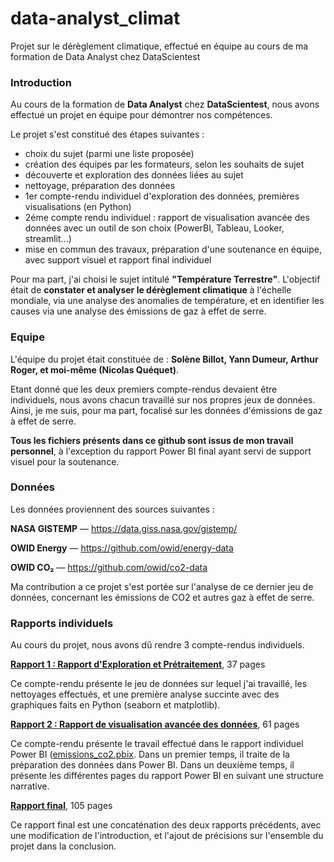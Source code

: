 # data-analyst_climat
Projet sur le dérèglement climatique, effectué en équipe au cours de ma formation de Data Analyst chez DataScientest

### Introduction

Au cours de la formation de <b>Data Analyst</b> chez <b>DataScientest</b>, nous avons effectué un projet en équipe pour démontrer nos compétences. 

Le projet s'est constitué des étapes suivantes : 
- choix du sujet (parmi une liste proposée)
- création des équipes par les formateurs, selon les souhaits de sujet
- découverte et exploration des données liées au sujet
- nettoyage, préparation des données
- 1er compte-rendu individuel d'exploration des données, premières visualisations (en Python)
- 2éme compte rendu individuel : rapport de visualisation avancée des données avec un outil de son choix (PowerBI, Tableau, Looker, streamlit...)
- mise en commun des travaux, préparation d'une soutenance en équipe, avec support visuel et rapport final individuel

Pour ma part, j'ai choisi le sujet intitulé <b>"Température Terrestre"</b>.
L'objectif était de <b>constater et analyser le dérèglement climatique</b> à l'échelle mondiale, via une analyse des anomalies de température, et en identifier les causes via une analyse des émissions de gaz à effet de serre.


### Equipe

L'équipe du projet était constituée de :  <b>Solène Billot, Yann Dumeur, Arthur Roger, et moi-même (Nicolas Quéquet)</b>. 

Etant donné que les deux premiers compte-rendus devaient être individuels, nous avons chacun travaillé sur nos propres jeux de données. 
Ainsi, je me suis, pour ma part, focalisé sur les données d'émissions de gaz à effet de serre. 

<b>Tous les fichiers présents dans ce github sont issus de mon travail personnel</b>, à l'exception du rapport Power BI final ayant servi de support visuel pour la soutenance. 


### Données

Les données proviennent des sources suivantes : 

 <b>NASA GISTEMP</b> — https://data.giss.nasa.gov/gistemp/
 
 <b>OWID Energy</b> — https://github.com/owid/energy-data
 
 <b>OWID CO₂</b> — https://github.com/owid/co2-data

Ma contribution a ce projet s'est portée sur l'analyse de ce dernier jeu de données, concernant les émissions de CO2 et autres gaz à effet de serre.


### Rapports individuels

Au cours du projet, nous avons dû rendre 3 compte-rendus individuels.

<b>[Rapport 1 :  Rapport d'Exploration et Prétraitement](https://github.com/NicolasQuequet/data-analyst_climat/blob/main/Rapport%201%20-%20Nicolas%20Quequet.pdf)</b>, 37 pages

Ce compte-rendu présente le jeu de données sur lequel j'ai travaillé, les nettoyages effectués, et une première analyse succinte avec des graphiques faits en Python (seaborn et matplotlib). 

<b>[Rapport 2 : Rapport de visualisation avancée des données](https://github.com/NicolasQuequet/data-analyst_climat/blob/main/Rapport%202%20-%20Nicolas_Quequet.pdf)</b>, 61 pages

Ce compte-rendu présente le travail effectué dans le rapport individuel Power BI ([emissions_co2.pbix](https://github.com/NicolasQuequet/data-analyst_climat/blob/main/Power%20BI/emissions_co2.pbix). Dans un premier temps, il traite de la préparation des données dans Power BI. Dans un deuxième temps, il présente les différentes pages du rapport Power BI en suivant une structure narrative. 

<b>[Rapport final](https://github.com/NicolasQuequet/data-analyst_climat/blob/main/Rapport%20Final%20-%20Nicolas%20Quequet.pdf)</b>, 105 pages

Ce rapport final est une concaténation des deux rapports précédents, avec une modification de l'introduction, et l'ajout de précisions sur l'ensemble du projet dans la conclusion. 
